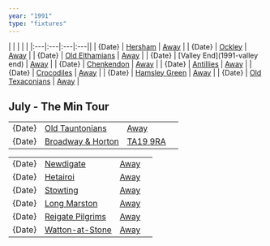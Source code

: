 ```yaml
---
year: "1991"
type: "fixtures"
---
```


|  |  |  |  |
|:---|:---|:---|:---||
| {Date} | [Hersham](/1991/hersham) | [Away]() |
| {Date} | [Ockley](/1991/ockley) | [Away](https://goo.gl/maps/vmhvFhbrVZGrsXAAA) |
| {Date} | [Old Elthamians](/1991/old-elthamians) | [Away](https://goo.gl/maps/FQbBNZQTFggEmhfv9) |
| {Date} | [Valley End](1991-valley end) | [Away]() |
| {Date} | [Chenkendon](/1991/chenkendon) | [Away]() |
| {Date} | [Antillies](/1991/antillies) | [Away]() |
| {Date} | [Crocodiles](/1991/crocodiles) | [Away]() |
| {Date} | [Hamsley Green](/1991/hamsley-green) | [Away]() |
| {Date} | [Old Texaconians](/1991/old-texaconians) | [Away]() |

## July - The Min Tour

|  |  |  |  |
|:---|:---|:---|:---|
| {Date} | [Old Tauntonians](/1991/old-tauntonians) | [Away](https://goo.gl/maps/viL3E8ucMGGG7G9i8) |
| {Date} | [Broadway & Horton](/1991/broadway-and-horton) | [TA19 9RA](https//goo.gl/maps/hVamJL8if6v) |

|  |  |  |  |
|:---|:---|:---|:---|
| {Date} | [Newdigate](/1991/newdigate) | [Away](https://goo.gl/maps/kQnkUfc3MdtqLyvd8) |
| {Date} | [Hetairoi](/1991/hetairoi) | [Away]() |
| {Date} | [Stowting](/1991/stowting) | [Away](https://goo.gl/maps/A5HTfBKbD44fwSDq7) |
| {Date} | [Long Marston](/1991/long-marston) | [Away]() |
| {Date} | [Reigate Pilgrims](/1991/reigate-pilgrims) | [Away](https://goo.gl/maps/z54KDhWLtQreY6xy9) |
| {Date} | [Watton-at-Stone](/1991/watton-at-stone) | [Away](https://goo.gl/maps/JPBQawMsjLgYtVHk9) |